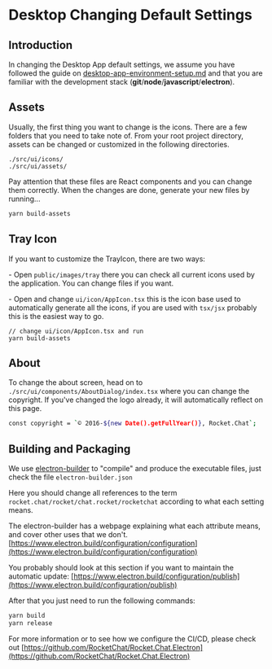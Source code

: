 # Desktop Changing Default Settings

## Introduction

In changing the Desktop App default settings, we assume you have followed the guide on [desktop-app-environment-setup.md](../desktop-app-environment-setup.md "mention") and that you are familiar with the development stack (**git**/**node**/**javascript**/**electron**).

## Assets&#x20;

Usually, the first thing you want to change is the icons. There are a few folders that you need to take note of. From your root project directory, assets can be changed or customized in the following directories.

```
./src/ui/icons/
./src/ui/assets/
```

Pay attention that these files are React components and you can change them correctly. When the changes are done, generate your new files by running...

```bash
yarn build-assets
```

## Tray Icon

If you want to customize the TrayIcon, there are two ways:

\- Open `public/images/tray` there you can check all current icons used by the application. You can change files if you want.

&#x20;\- Open and change `ui/icon/AppIcon.tsx` this is the icon base used to automatically generate all the icons, if you are used with `tsx/jsx` probably this is the easiest way to go.

```
// change ui/icon/AppIcon.tsx and run
yarn build-assets
```

## About

To change the about screen, head on to `./src/ui/components/AboutDialog/index.tsx` where you can change the copyright. If you've changed the logo already, it will automatically reflect on this page.

```bash
const copyright = `© 2016-${new Date().getFullYear()}, Rocket.Chat`;
```

## Building and Packaging

We use [electron-builder](https://www.electron.build/) to "compile" and produce the executable files, just check the file `electron-builder.json`

Here you should change all references to the term `rocket.chat/rocket/chat.rocket/rocketchat` according to what each setting means.

The electron-builder has a webpage explaining what each attribute means, and cover other uses that we don't. [https://www.electron.build/configuration/configuration](https://www.electron.build/configuration/configuration)

You probably should look at this section if you want to maintain the automatic update: [https://www.electron.build/configuration/publish](https://www.electron.build/configuration/publish)

After that you just need to run the following commands:

```bash
yarn build
yarn release
```

For more information or to see how we configure the CI/CD, please check out [https://github.com/RocketChat/Rocket.Chat.Electron](https://github.com/RocketChat/Rocket.Chat.Electron)
